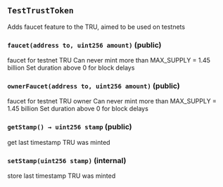 ## `TestTrustToken`



Adds faucet feature to the TRU, aimed to be used on testnets


### `faucet(address to, uint256 amount)` (public)



faucet for testnet TRU
Can never mint more than MAX_SUPPLY = 1.45 billion
Set duration above 0 for block delays


### `ownerFaucet(address to, uint256 amount)` (public)



faucet for testnet TRU owner
Can never mint more than MAX_SUPPLY = 1.45 billion
Set duration above 0 for block delays


### `getStamp() → uint256 stamp` (public)



get last timestamp TRU was minted


### `setStamp(uint256 stamp)` (internal)



store last timestamp TRU was minted


